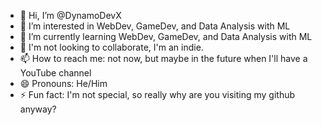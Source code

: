 - 👋 Hi, I’m @DynamoDevX
- 👀 I’m interested in WebDev, GameDev, and Data Analysis with ML
- 🌱 I’m currently learning WebDev, GameDev, and Data Analysis with ML
- 💞️ I'm not looking to collaborate, I'm an indie.
- 📫 How to reach me: not now, but maybe in the future when I'll have a YouTube channel
- 😄 Pronouns: He/Him
- ⚡ Fun fact: I'm not special, so really why are you visiting my github anyway?
